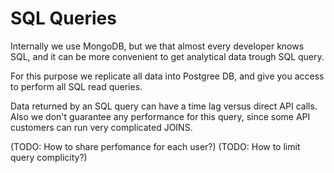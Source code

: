 # SQL Queries

Internally we use MongoDB, but we that almost every developer knows SQL, and it can be more convenient to get analytical data trough SQL query.

For this purpose we replicate all data into Postgree DB, and give you access to perform all SQL read queries.

<aside class="notice">
Data returned by an SQL query can have a time lag versus direct API calls. Also we don't guarantee any performance for this query, since some API customers can run very complicated JOINS.
</aside>

(TODO: How to share perfomance for each user?)
(TODO: How to limit query complicity?)
